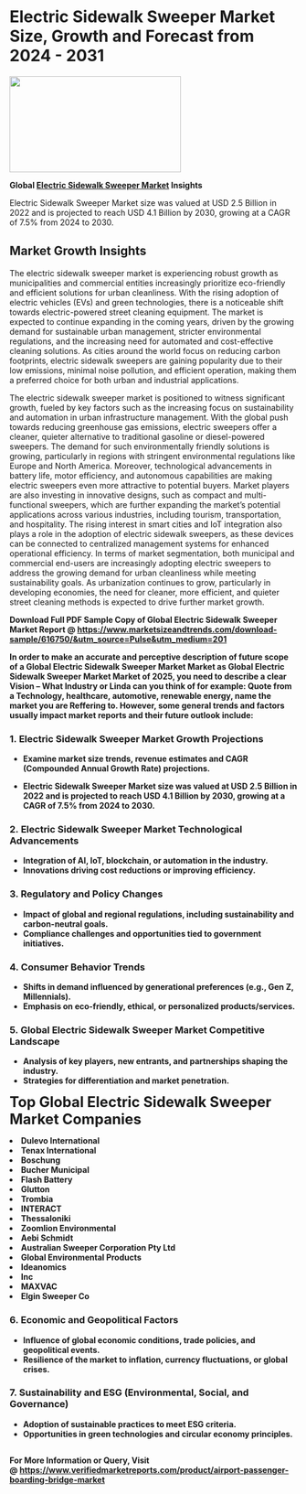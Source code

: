 <H1>Electric Sidewalk Sweeper Market Size, Growth and Forecast from 2024 - 2031</H1><img class="aligncenter size-medium wp-image-584254" src="https://thirdeyenews.in/wp-content/uploads/2024/09/Global-Market-Research-300x168.jpeg" alt="" width="300" height="168" /><p><strong>Global&nbsp;<a href="https://www.marketsizeandtrends.com/download-sample/616750/&amp;utm_source=Pulse&amp;utm_medium=201">Electric Sidewalk Sweeper Market</a> Insights</strong></p><p>Electric Sidewalk Sweeper Market size was valued at USD 2.5 Billion in 2022 and is projected to reach USD 4.1 Billion by 2030, growing at a CAGR of 7.5% from 2024 to 2030.</p><p><h2>Market Growth Insights</h2> <p>The electric sidewalk sweeper market is experiencing robust growth as municipalities and commercial entities increasingly prioritize eco-friendly and efficient solutions for urban cleanliness. With the rising adoption of electric vehicles (EVs) and green technologies, there is a noticeable shift towards electric-powered street cleaning equipment. The market is expected to continue expanding in the coming years, driven by the growing demand for sustainable urban management, stricter environmental regulations, and the increasing need for automated and cost-effective cleaning solutions. As cities around the world focus on reducing carbon footprints, electric sidewalk sweepers are gaining popularity due to their low emissions, minimal noise pollution, and efficient operation, making them a preferred choice for both urban and industrial applications.</p> <p><strong></strong></p> <p>The electric sidewalk sweeper market is positioned to witness significant growth, fueled by key factors such as the increasing focus on sustainability and automation in urban infrastructure management. With the global push towards reducing greenhouse gas emissions, electric sweepers offer a cleaner, quieter alternative to traditional gasoline or diesel-powered sweepers. The demand for such environmentally friendly solutions is growing, particularly in regions with stringent environmental regulations like Europe and North America. Moreover, technological advancements in battery life, motor efficiency, and autonomous capabilities are making electric sweepers even more attractive to potential buyers. Market players are also investing in innovative designs, such as compact and multi-functional sweepers, which are further expanding the market’s potential applications across various industries, including tourism, transportation, and hospitality. The rising interest in smart cities and IoT integration also plays a role in the adoption of electric sidewalk sweepers, as these devices can be connected to centralized management systems for enhanced operational efficiency. In terms of market segmentation, both municipal and commercial end-users are increasingly adopting electric sweepers to address the growing demand for urban cleanliness while meeting sustainability goals. As urbanization continues to grow, particularly in developing economies, the need for cleaner, more efficient, and quieter street cleaning methods is expected to drive further market growth.</p> <p><strong></p><p><span class=""><strong>Download Full PDF Sample Copy of Global Electric Sidewalk Sweeper Market Report</strong> @ <a href="https://www.marketsizeandtrends.com/download-sample/616750/&amp;utm_source=Pulse&amp;utm_medium=201" target="_blank">https://www.marketsizeandtrends.com/download-sample/616750/&amp;utm_source=Pulse&amp;utm_medium=201</a></span></p><p>In order to make an accurate and perceptive description of future scope of a Global&nbsp;Electric Sidewalk Sweeper Market Market as Global&nbsp;Electric Sidewalk Sweeper Market Market of 2025, you need to describe a clear Vision &ndash; What Industry or Linda can you think of for example: Quote from a Technology, healthcare, automotive, renewable energy, name the market you are Reffering to. However, some general trends and factors usually impact market reports and their future outlook include:</p><h3>1.&nbsp;<strong>Electric Sidewalk Sweeper Market Growth Projections</strong></h3><ul><li>Examine market size trends, revenue estimates and CAGR (Compounded Annual Growth Rate) projections.</li><li><p>Electric Sidewalk Sweeper Market size was valued at USD 2.5 Billion in 2022 and is projected to reach USD 4.1 Billion by 2030, growing at a CAGR of 7.5% from 2024 to 2030.</p></li></ul><h3>2.&nbsp;<strong>Electric Sidewalk Sweeper Market Technological Advancements</strong></h3><ul><li>Integration of AI, IoT, blockchain, or automation in the industry.</li><li>Innovations driving cost reductions or improving efficiency.</li></ul><h3>3.&nbsp;<strong>Regulatory and Policy Changes</strong></h3><ul><li>Impact of global and regional regulations, including sustainability and carbon-neutral goals.</li><li>Compliance challenges and opportunities tied to government initiatives.</li></ul><h3>4.&nbsp;<strong>Consumer Behavior Trends</strong></h3><ul><li>Shifts in demand influenced by generational preferences (e.g., Gen Z, Millennials).</li><li>Emphasis on eco-friendly, ethical, or personalized products/services.</li></ul><h3>5.&nbsp;<strong>Global Electric Sidewalk Sweeper Market Competitive Landscape</strong></h3><ul><li>Analysis of key players, new entrants, and partnerships shaping the industry.</li><li>Strategies for differentiation and market penetration.</li></ul><p data-pm-slice="1 1 []"><span style="color: inherit; font-family: inherit; font-size: 25px;">Top Global Electric Sidewalk Sweeper Market Companies</span></p><div class="" data-test-id=""><p><li>Dulevo International</li><li> Tenax International</li><li> Boschung</li><li> Bucher Municipal</li><li> Flash Battery</li><li> Glutton</li><li> Trombia</li><li> INTERACT</li><li> Thessaloniki</li><li> Zoomlion Environmental</li><li> Aebi Schmidt</li><li> Australian Sweeper Corporation Pty Ltd</li><li> Global Environmental Products</li><li> Ideanomics</li><li>Inc</li><li> MAXVAC</li><li> Elgin Sweeper Co</li></p></div><h3>6.&nbsp;<strong>Economic and Geopolitical Factors</strong></h3><ul><li>Influence of global economic conditions, trade policies, and geopolitical events.</li><li>Resilience of the market to inflation, currency fluctuations, or global crises.</li></ul><h3>7.&nbsp;<strong>Sustainability and ESG (Environmental, Social, and Governance)</strong></h3><ul><li>Adoption of sustainable practices to meet ESG criteria.</li><li>Opportunities in green technologies and circular economy principles.</li></ul><h2><strong style="font-size: 14px;">For More Information or Query, Visit @&nbsp;</strong><a style="background-color: #ffffff; font-size: 14px;" href="https://www.marketsizeandtrends.com/report/electric-sidewalk-sweeper-market/" target="_blank">https://www.verifiedmarketreports.com/product/airport-passenger-boarding-bridge-market</a></h2>